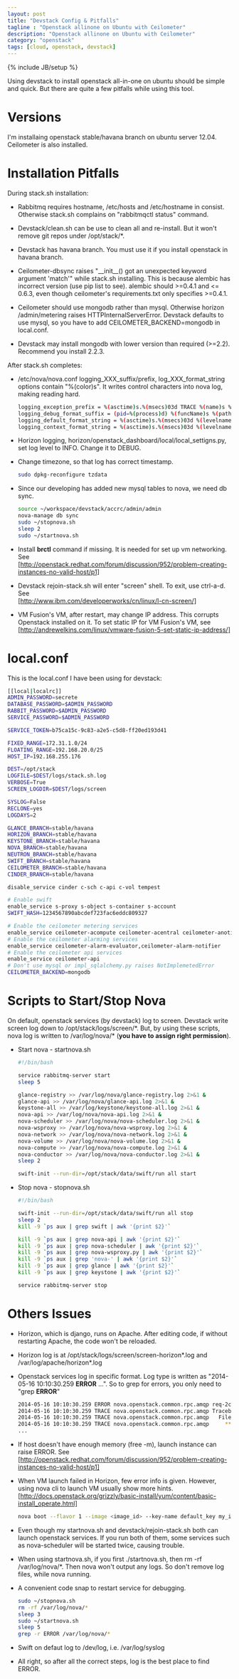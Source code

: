 ```yaml
---
layout: post
title: "Devstack Config & Pitfalls"
tagline : "Openstack allinone on Ubuntu with Ceilometer"
description: "Openstack allinone on Ubuntu with Ceilometer"
category: "openstack"
tags: [cloud, openstack, devstack]
---
```

{% include JB/setup %}

Using devstack to install openstack all-in-one on ubuntu should be simple and quick. But there are quite a few pitfalls while using this tool.

Versions
===

I'm installaing openstack stable/havana branch on ubuntu server 12.04. Ceilometer is also installed.

Installation Pitfalls
===

During stack.sh installation:

  * Rabbitmq requires hostname, /etc/hosts and /etc/hostname in consist. Otherwise stack.sh complains on "rabbitmqctl status" command.

  * Devstack/clean.sh can be use to clean all and re-install. But it won't remove git repos under /opt/stack/*.

  * Devstack has havana branch. You must use it if you install openstack in havana branch.

  * Ceilometer-dbsync raises "\_\_init\_\_() got an unexpected keyword argument 'match'" while stack.sh installing. This is because alembic has incorrect version (use pip list to see). alembic should >=0.4.1 and <= 0.6.3, even though ceilometer's requirements.txt only specifies >=0.4.1.

  * Ceilometer should use mongodb rather than mysql. Otherwise horizon /admin/metering raises HTTPInternalServerError. Devstack defaults to use mysql, so you have to add CEILOMETER_BACKEND=mongodb in local.conf.

  * Devstack may install mongodb with lower version than required (>=2.2). Recommend you install 2.2.3.

After stack.sh completes:

  * /etc/nova/nova.conf logging_XXX_suffix/prefix, log_XXX_format_string options contain "%(color)s". It writes control characters into nova log, making reading hard.  
    ```bash
    logging_exception_prefix = %(asctime)s.%(msecs)03d TRACE %(name)s %(instance)s
    logging_debug_format_suffix = (pid=%(process)d) %(funcName)s %(pathname)s:%(lineno)d
    logging_default_format_string = %(asctime)s.%(msecs)03d %(levelname)s %(name)s %(instance)s%(message)s
    logging_context_format_string = %(asctime)s.%(msecs)03d %(levelname)s %(name)s %(request_id)s %(user_name)s %(project_name)s %(instance)s%(message)s
    ```

  * Horizon logging, horizon/openstack_dashboard/local/local_settigns.py, set log level to INFO. Change it to DEBUG.

  * Change timezone, so that log has correct timestamp.  
    ```bash
    sudo dpkg-reconfigure tzdata
    ```

  * Since our developing has added new mysql tables to nova, we need db sync.  
    ```bash
    source ~/workspace/devstack/accrc/admin/admin
    nova-manage db sync
    sudo ~/stopnova.sh
    sleep 2
    sudo ~/startnova.sh
    ```

  * Install **brctl** command if missing. It is needed for set up vm networking. See  
    [http://openstack.redhat.com/forum/discussion/952/problem-creating-instances-no-valid-host/p1]

  * Devstack rejoin-stack.sh will enter "screen" shell. To exit, use ctrl-a-d. See  
    [http://www.ibm.com/developerworks/cn/linux/l-cn-screen/]

  * VM Fusion's VM, after restart, may change IP address. This corrupts Openstack installed on it. To set static IP for VM Fusion's VM, see  
    [http://andrewelkins.com/linux/vmware-fusion-5-set-static-ip-address/]

local.conf
===

This is the local.conf I have been using for devstack:

```bash
[[local|localrc]]
ADMIN_PASSWORD=secrete
DATABASE_PASSWORD=$ADMIN_PASSWORD
RABBIT_PASSWORD=$ADMIN_PASSWORD
SERVICE_PASSWORD=$ADMIN_PASSWORD

SERVICE_TOKEN=b75ca15c-9c83-a2e5-c5d8-ff20ed193d41

FIXED_RANGE=172.31.1.0/24
FLOATING_RANGE=192.168.20.0/25
HOST_IP=192.168.255.176

DEST=/opt/stack
LOGFILE=$DEST/logs/stack.sh.log
VERBOSE=True
SCREEN_LOGDIR=$DEST/logs/screen

SYSLOG=False
RECLONE=yes
LOGDAYS=2

GLANCE_BRANCH=stable/havana
HORIZON_BRANCH=stable/havana
KEYSTONE_BRANCH=stable/havana
NOVA_BRANCH=stable/havana
NEUTRON_BRANCH=stable/havana
SWIFT_BRANCH=stable/havana
CEILOMETER_BRANCH=stable/havana
CINDER_BRANCH=stable/havana

disable_service cinder c-sch c-api c-vol tempest

# Enable swift
enable_service s-proxy s-object s-container s-account
SWIFT_HASH=1234567890abcdef723fac6eddc809327

# Enable the ceilometer metering services
enable_service ceilometer-acompute ceilometer-acentral ceilometer-anotification ceilometer-collector
# Enable the ceilometer alarming services
enable_service ceilometer-alarm-evaluator,ceilometer-alarm-notifier
# Enable the ceilometer api services
enable_service ceilometer-api
# Don't use mysql or impl_sqlalchemy.py raises NotImplemetedError
CEILOMETER_BACKEND=mongodb
```

Scripts to Start/Stop Nova
===

On default, openstack services (by devstack) log to screen. Devstack write screen log down to /opt/stack/logs/screen/\*. But, by using these scripts, nova log is written to /var/log/nova/\* (**you have to assign right permission**).

  * Start nova - startnova.sh  
    ```bash
    #!/bin/bash

    service rabbitmq-server start
    sleep 5

    glance-registry >> /var/log/nova/glance-registry.log 2>&1 &
    glance-api >> /var/log/nova/glance-api.log 2>&1 &
    keystone-all >> /var/log/keystone/keystone-all.log 2>&1 &
    nova-api >> /var/log/nova/nova-api.log 2>&1 &
    nova-scheduler >> /var/log/nova/nova-scheduler.log 2>&1 &
    nova-wsproxy >> /var/log/nova/nova-wsproxy.log 2>&1 &
    nova-network >> /var/log/nova/nova-network.log 2>&1 &
    nova-volume >> /var/log/nova/nova-volume.log 2>&1 &
    nova-compute >> /var/log/nova/nova-compute.log 2>&1 &
    nova-conductor >> /var/log/nova/nova-conductor.log 2>&1 &
    sleep 2

    swift-init --run-dir=/opt/stack/data/swift/run all start
    ```

  * Stop nova - stopnova.sh  
    ```bash
    #!/bin/bash

    swift-init --run-dir=/opt/stack/data/swift/run all stop
    sleep 2
    kill -9 `ps aux | grep swift | awk '{print $2}'`

    kill -9 `ps aux | grep nova-api | awk '{print $2}'`
    kill -9 `ps aux | grep nova-scheduler | awk '{print $2}'`
    kill -9 `ps aux | grep nova-wsproxy.py | awk '{print $2}'`
    kill -9 `ps aux | grep 'nova-' | awk '{print $2}'`
    kill -9 `ps aux | grep glance | awk '{print $2}'`
    kill -9 `ps aux | grep keystone | awk '{print $2}'`

    service rabbitmq-server stop
    ```

Others Issues
===

  * Horizon, which is django, runs on Apache. After editing code, if without restarting Apache, the code won't be reloaded.

  * Horizon log is at /opt/stack/logs/screen/screen-horizon\*.log and /var/log/apache/horizon\*.log

  * Openstack services log in specific format. Log type is written as "2014-05-16 10:10:30.259 **ERROR** ...". So to grep for errors, you only need to "grep **ERROR**"  
    ```bash
    2014-05-16 10:10:30.259 ERROR nova.openstack.common.rpc.amqp req-2ccfcdc7-540c-4550-8e67-e4f175ceb865 admin demo Exception during message handling
    2014-05-16 10:10:30.259 TRACE nova.openstack.common.rpc.amqp Traceback (most recent call last):
    2014-05-16 10:10:30.259 TRACE nova.openstack.common.rpc.amqp   File "/opt/stack/nova/nova/openstack/common/rpc/amqp.py", line 461, in _process_data
    2014-05-16 10:10:30.259 TRACE nova.openstack.common.rpc.amqp     **args)
    ...
    ```

  * If host doesn't have enough memory (free \-m), launch instance can raise ERROR. See  
    [http://openstack.redhat.com/forum/discussion/952/problem-creating-instances-no-valid-host/p1]

  * When VM launch failed in Horizon, few error info is given. However, using nova cli to launch VM usually show more hints.  
    [http://docs.openstack.org/grizzly/basic-install/yum/content/basic-install_operate.html]  
    ```bash
    nova boot --flavor 1 --image <image_id> --key-name default_key my_instance
    ```

  * Even though my startnova.sh and devstack/rejoin-stack.sh both can launch openstack services. If you run both of them, some services such as nova-scheduler will be started twice, causing trouble.

  * When using startnova.sh, if you first ./startnova.sh, then rm \-rf /var/log/nova/\*. Then nova won't output any logs. So don't remove log files, while nova running.

  * A convenient code snap to restart service for debugging.  
    ```bash
    sudo ~/stopnova.sh
    rm -rf /var/log/nova/*
    sleep 3
    sudo ~/startnova.sh
    sleep 5
    grep -r ERROR /var/log/nova/*
    ```

  * Swift on defaut log to /dev/log, i.e. /var/log/syslog

  * All right, so after all the correct steps, log is the best place to find ERROR.

